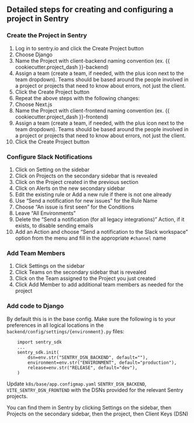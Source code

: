 ## Detailed steps for creating and configuring a project in Sentry

### Create the Project in Sentry

1. Log in to sentry.io and click the Create Project button
2. Choose Django
3. Name the Project with client-backend naming convention (ex. {{ cookiecutter.project_dash }}-backend)
4. Assign a team (create a team, if needed, with the plus icon next to the team dropdown). Teams should be based around the people involved in a project or projects that need to know about errors, not just the client.
5. Click the Create Project button
6. Repeat the above steps with the following changes:
7. Choose Next.js
8. Name the Project with client-frontend naming convention (ex. {{ cookiecutter.project_dash }}-frontend)
9. Assign a team (create a team, if needed, with the plus icon next to the team dropdown). Teams should be based around the people involved in a project or projects that need to know about errors, not just the client.
10. Click the Create Project button

### Configure Slack Notifications

1. Click on Setting on the sidebar
2. Click on Projects on the secondary sidebar that is revealed
3. Click on the Project created in the previous section
4. Click on Alerts on the new secondary sidebar
5. Edit the existing rule or Add a new rule if there is not one already
6. Use “Send a notification for new issues” for the Rule Name
7. Choose “An issue is first seen” for the Conditions
8. Leave “All Environments”
9. Delete the “Send a notification (for all legacy integrations)” Action, if it exists, to disable sending emails
10. Add an Action and choose “Send a notification to the Slack workspace” option from the menu and fill in the appropriate `#channel` name

### Add Team Members
1. Click Settings on the sidebar
2. Click Teams on the secondary sidebar that is revealed
3. Click on the Team assigned to the Project you just created
4. Click Add Member to add additional team members as needed for the project

### Add code to Django

By default this is in the base config. Make sure the following is to your preferences in all logical locations in the `backend/config/settings/{environment}.py` files:

```
    import sentry_sdk
    ...
    sentry_sdk.init(
        dsn=env.str("SENTRY_DSN_BACKEND", default=""),
        environment=env.str("ENVIRONMENT", default="production"),
        release=env.str("RELEASE", default="dev"),
    )
```

Update `k8s/base/app.configmap.yaml` `SENTRY_DSN_BACKEND`, `VITE_SENTRY_DSN_FRONTEND` with the DSNs provided for the relevant Sentry projects. 

You can find them in Sentry by clicking Settings on the sidebar, then Projects on the secondary sidebar, then the project, then Client Keys (DSN)
